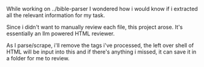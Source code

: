 While working on ../bible-parser I wondered how i would know if i extracted all the relevant information for my task.

Since i didn't want to manually review each file, this project arose. It's essentially an llm powered HTML reviewer.

As I parse/scrape, i'll remove the tags i've processed, the left over shell of HTML will be input into this and if there's
anything i missed, it can save it in a folder for me to review.
